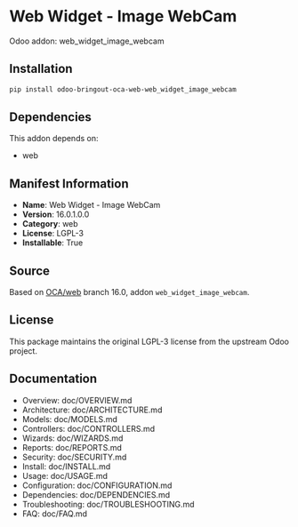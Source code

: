 # Web Widget - Image WebCam

Odoo addon: web_widget_image_webcam

## Installation

```bash
pip install odoo-bringout-oca-web-web_widget_image_webcam
```

## Dependencies

This addon depends on:
- web

## Manifest Information

- **Name**: Web Widget - Image WebCam
- **Version**: 16.0.1.0.0
- **Category**: web
- **License**: LGPL-3
- **Installable**: True

## Source

Based on [OCA/web](https://github.com/OCA/web) branch 16.0, addon `web_widget_image_webcam`.

## License

This package maintains the original LGPL-3 license from the upstream Odoo project.

## Documentation

- Overview: doc/OVERVIEW.md
- Architecture: doc/ARCHITECTURE.md
- Models: doc/MODELS.md
- Controllers: doc/CONTROLLERS.md
- Wizards: doc/WIZARDS.md
- Reports: doc/REPORTS.md
- Security: doc/SECURITY.md
- Install: doc/INSTALL.md
- Usage: doc/USAGE.md
- Configuration: doc/CONFIGURATION.md
- Dependencies: doc/DEPENDENCIES.md
- Troubleshooting: doc/TROUBLESHOOTING.md
- FAQ: doc/FAQ.md
